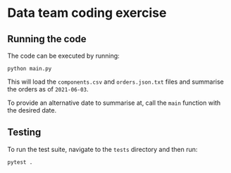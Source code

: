 # Data team coding exercise

## Running the code
The code can be executed by running:
```
python main.py
```

This will load the `components.csv` and `orders.json.txt` files and summarise the orders
as of `2021-06-03`.

To provide an alternative date to summarise at, call the `main` function with the desired date.

## Testing
To run the test suite, navigate to the `tests` directory and then run:
```
pytest .
```
